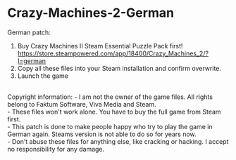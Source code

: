 # Crazy-Machines-2-German
German patch: 

1. Buy Crazy Machines II Steam Essential Puzzle Pack first!
   </br>
   https://store.steampowered.com/app/18400/Crazy_Machines_2/?l=german
3. Copy all these files into your Steam installation and confirm overwrite.
4. Launch the game

</br>
Copyright information:
- I am not the owner of the game files. All rights belong to Faktum Software, Viva Media and Steam.
</br>
- These files won't work alone. You have to buy the full game from Steam first.
</br>
- This patch is done to make people happy who try to play the game in German again. Steams version is not able to do so for years now.
</br>
- Don't abuse these files for anything else, like cracking or hacking. I accept no responsibility for any damage.
</br>


